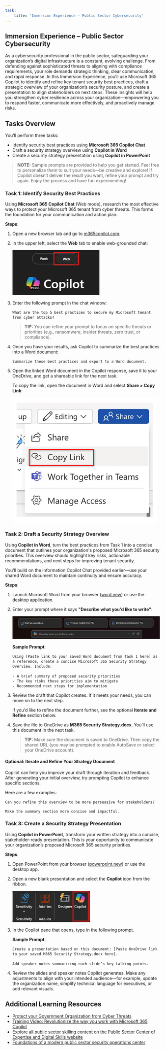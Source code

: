 ```yaml
---
task:
    title: 'Immersion Experience – Public Sector Cybersecurity'
---
```


## Immersion Experience – Public Sector Cybersecurity

As a cybersecurity professional in the public sector, safeguarding your organization’s digital infrastructure is a constant, evolving challenge. From defending against sophisticated threats to aligning with compliance requirements, your role demands strategic thinking, clear communication, and rapid response. In this Immersion Experience, you’ll use Microsoft 365 Copilot to identify and refine key tenant security best practices, draft a strategic overview of your organization’s security posture, and create a presentation to align stakeholders on next steps. These insights will help you strengthen cyber resilience across your organization—empowering you to respond faster, communicate more effectively, and proactively manage risks.

## Tasks Overview

You’ll perform three tasks:

- Identify security best practices using **Microsoft 365 Copilot Chat**  
- Draft a security strategy overview using **Copilot in Word**  
- Create a security strategy presentation using **Copilot in PowerPoint**

> **NOTE:** Sample prompts are provided to help you get started. Feel free to personalize them to suit your needs—be creative and explore! If Copilot doesn’t deliver the result you want, refine your prompt and try again. Enjoy the process and have fun experimenting!  

### Task 1: Identify Security Best Practices

Using **Microsoft 365 Copilot Chat** (Web mode), research the most effective ways to protect your Microsoft 365 tenant from cyber threats. This forms the foundation for your communication and action plan.

**Steps**:

1. Open a new browser tab and go to [m365copilot.com](https://m365copilot.com/).
1. In the upper left, select the **Web** tab to enable web-grounded chat:

    ![screenshot showing Web mode tab.](../Prompts/Media/web-mode.png)

1. Enter the following prompt in the chat window:

    ```text
    What are the top 5 best practices to secure my Microsoft tenant from cyber attacks?
    ```

    > **TIP:** You can refine your prompt to focus on specific threats or priorities (e.g., ransomware, insider threats, zero trust, or compliance).

1. Once you have your results, ask Copilot to summarize the best practices into a Word document:

    ```text
    Summarize these best practices and export to a Word document.
    ```

1. Open the linked Word document in the Copilot response, save it to your OneDrive, and get a shareable link for the next task.

    To copy the link, open the document in Word and select **Share > Copy Link**:

    ![Share link.](../Prompts/Media/share-menu-with-copy-link.png)

### Task 2: Draft a Security Strategy Overview

Using **Copilot in Word**, turn the best practices from Task 1 into a concise document that outlines your organization's proposed Microsoft 365 security priorities. This overview should highlight key risks, actionable recommendations, and next steps for improving tenant security.

You’ll build on the information Copilot Chat provided earlier—use your shared Word document to maintain continuity and ensure accuracy.

**Steps**:

1. Launch Microsoft Word from your browser ([word.new](https://word.new)) or use the desktop application.

2. Enter your prompt where it says **"Describe what you'd like to write"**:

    ![screenshot showing Copilot in Word.](../Prompts/Media/draft-with-copilot.png)

    **Sample Prompt**:

    ```text
    Using [Paste link to your saved Word document from Task 1 here] as a reference, create a concise Microsoft 365 Security Strategy Overview. Include:

    - A brief summary of proposed security priorities
    - The key risks these priorities aim to mitigate
    - Recommended next steps for implementation
    ```

3. Review the draft that Copilot creates. If it meets your needs, you can move on to the next step.

    If you'd like to refine the document further, see the optional **Iterate and Refine** section below.

4. Save the file to OneDrive as **M365 Security Strategy.docx**. You’ll use this document in the next task.

    >**TIP:** Make sure the document is saved to OneDrive. Then copy the shared URL (you may be prompted to enable AutoSave or select your OneDrive account).

#### Optional: Iterate and Refine Your Strategy Document

Copilot can help you improve your draft through iteration and feedback. After generating your initial overview, try prompting Copilot to enhance specific sections.

Here are a few examples:

```text
Can you refine this overview to be more persuasive for stakeholders?
```

```text
Make the summary section more concise and impactful.
```

### Task 3: Create a Security Strategy Presentation

Using **Copilot in PowerPoint**, transform your written strategy into a concise, stakeholder-ready presentation. This is your opportunity to communicate your organization’s proposed Microsoft 365 security priorities.

**Steps**:

1. Open PowerPoint from your browser ([powerpoint.new](https://powerpoint.new)) or use the desktop app.

1. Open a new blank presentation and select the **Copilot** icon from the ribbon.

    ![Copilot in Ribbon](../Prompts/Media/copilot-ribbon-powerpoint.png)

1. In the Copilot pane that opens, type in the following prompt.

    **Sample Prompt**:

    ```text
    Create a presentation based on this document: [Paste OneDrive link to your saved M365 Security Strategy.docx here]. 

    Add speaker notes summarizing each slide’s key talking points.
    ```

1. Review the slides and speaker notes Copilot generates. Make any adjustments to align with your intended audience—for example, update the organization name, simplify technical language for executives, or add relevant visuals.

## Additional Learning Resources

- [Protect your Government Organization from Cyber Threats](https://wwps.microsoft.com/blog/cyber-threat-protection)
- [Training Video: Revolutionize the way you work with Microsoft 365 Copilot](https://wwps.microsoft.com/innovate-blog/revolutionize-work-microsoft365)
- [Explore all public sector skilling content on the Public Sector Center of Expertise and Digital Skills website](https://wwps.microsoft.com/)
- [Foundations of a modern public sector security operations center](https://learn.microsoft.com/training/modules/foundations-modern-public-sector-security-operations-center/)
